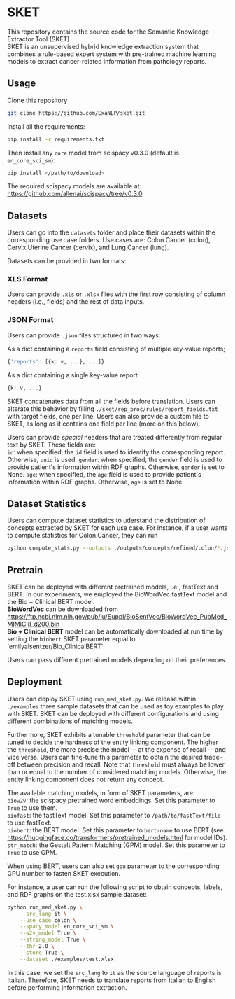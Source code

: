 # SKET
This repository contains the source code for the Semantic Knowledge Extractor Tool (SKET). <br /> SKET is an unsupervised hybrid knowledge extraction system that combines a rule-based expert system with pre-trained machine learning models to extract cancer-related information from pathology reports.

## Usage 

Clone this repository

```bash
git clone https://github.com/ExaNLP/sket.git
```

Install all the requirements:

```bash
pip install -r requirements.txt
```

Then install any ```core``` model from scispacy v0.3.0 (default is ```en_core_sci_sm```):

```bash
pip install </path/to/download>
```

The required scispacy models are available at: https://github.com/allenai/scispacy/tree/v0.3.0

## Datasets

Users can go into the ```datasets``` folder and place their datasets within the corresponding use case folders. Use cases are: Colon Cancer (colon), Cervix Uterine Cancer (cervix), and Lung Cancer (lung). 

Datasets can be provided in two formats:

### XLS Format

Users can provide ```.xls``` or ```.xlsx``` files with the first row consisting of column headers (i.e., fields) and the rest of data inputs. 

### JSON Format

Users can provide ```.json``` files structured in two ways: <br />

As a dict containing a ```reports``` field consisting of multiple key-value reports; 

```bash
{'reports': [{k: v, ...}, ...]}
```

As a dict containing a single key-value report.

```bash
{k: v, ...}
```

SKET concatenates data from all the fields before translation. Users can alterate this behavior by filling ```./sket/rep_proc/rules/report_fields.txt``` with target fields, one per line. Users can also provide a custom file to SKET, as long as it contains one field per line (more on this below).

Users can provide <i>special</i> headers that are treated differently from regular text by SKET. These fields are: <br />
```id```: when specified, the ```id``` field is used to identify the corresponding report. Otherwise, ```uuid``` is used.
```gender```: when specified, the ```gender``` field is used to provide patient's information within RDF graphs. Otherwise, ```gender``` is set to None.
```age```: when specified, the ```age``` field is used to provide patient's information within RDF graphs. Otherwise, ```age``` is set to None.

## Dataset Statistics

Users can compute dataset statistics to uderstand the distribution of concepts extracted by SKET for each use case. For instance, if a user wants to compute statistics for Colon Cancer, they can run 

```bash
python compute_stats.py --outputs ./outputs/concepts/refined/colon/*.json --use_case colon
```

## Pretrain

SKET can be deployed with different pretrained models, i.e., fastText and BERT. In our experiments, we employed the BioWordVec fastText model and the Bio + Clinical BERT model. <br />
<b>BioWordVec</b> can be downloaded from https://ftp.ncbi.nlm.nih.gov/pub/lu/Suppl/BioSentVec/BioWordVec_PubMed_MIMICIII_d200.bin <br />
<b>Bio + Clinical BERT</b> model can be automatically downloaded at run time by setting the ```biobert``` SKET parameter equal to 'emilyalsentzer/Bio_ClinicalBERT'

Users can pass different pretrained models depending on their preferences. 


## Deployment
  
Users can deploy SKET using ```run_med_sket.py```. We release within ```./examples``` three sample datasets that can be used as toy examples to play with SKET. SKET can be deployed with different configurations and using different combinations of matching models. 

Furthermore, SKET exhibits a tunable ```threshold``` parameter that can be tuned to decide the hardness of the entity linking component. The higher the ```threshold```, the more precise the model -- at the expense of recall -- and vice versa. Users can fine-tune this parameter to obtain the desired trade-off between precision and recall. Note that ```threshold``` must always be lower than or equal to the number of considered matching models. Otherwise, the entity linking component does not return any concept.

The available matching models, in form of SKET parameters, are: <br />
```biow2v```: the scispacy pretrained word embeddings. Set this parameter to ```True``` to use them. <br />
```biofast```: the fastText model. Set this parameter to ```/path/to/fastText/file``` to use fastText. <br />
```biobert```: the BERT model. Set this parameter to ```bert-name``` to use BERT (see https://huggingface.co/transformers/pretrained_models.html for model IDs). <br />
```str_match```: the Gestalt Pattern Matching (GPM) model. Set this parameter to ```True``` to use GPM.

When using BERT, users can also set ```gpu``` parameter to the corresponding GPU number to fasten SKET execution.

For instance, a user can run the following script to obtain concepts, labels, and RDF graphs on the test.xlsx sample dataset:

```bash
python run_med_sket.py \
  	--src_lang it \
    --use_case colon \
    --spacy_model en_core_sci_sm \
    --w2v_model True \
    --string_model True \
    --thr 2.0 \
    --store True \
    --dataset ./examples/test.xlsx
```

In this case, we set the ```src_lang``` to ```it``` as the source language of reports is Italian. Therefore, SKET needs to translate reports from Italian to English before performing information extraction.
